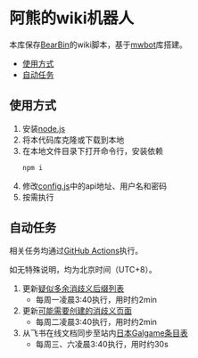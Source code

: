 # 阿熊的wiki机器人

本库保存[BearBin](https://zh.moegirl.org.cn/User:BearBin)的wiki脚本，基于[mwbot](https://github.com/gesinn-it-pub/mwbot)库搭建。

- [使用方式](#使用方式)
- [自动任务](#自动任务)

## 使用方式

1. 安装[node.js](https://nodejs.org)
2. 将本代码库克隆或下载到本地
3. 在本地文件目录下打开命令行，安装依赖
    ```bash
    npm i
    ```
4. 修改[config.js](./config/config.js)中的api地址、用户名和密码
5. 按需执行

## 自动任务

相关任务均通过[GitHub Actions](https://github.com/BearBin1215/WikiBot/actions)执行。

如无特殊说明，均为北京时间（UTC+8）。

1. 更新[疑似多余消歧义后缀列表](https://zh.moegirl.org.cn/_?curid=571484)
    - 每周一凌晨3:40执行，用时约2min
2. 更新[可能需要创建的消歧义页面](https://zh.moegirl.org.cn/_?curid=571693)
    - 每周二凌晨3:40执行，用时约2min
3. 从飞书在线文档同步至站内[日本Galgame条目表](https://zh.moegirl.org.cn/_?curid=544226)
    - 每周三、六凌晨3:40执行，用时约30s